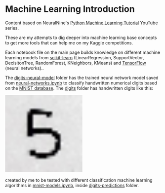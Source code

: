 # Machine Learning Introduction

Content based on NeuralNine's [Python Machine Learning Tutorial](https://www.youtube.com/watch?v=jg5paDArl3E&list=PL7yh-TELLS1EZGz1-VDltwdwZvPV-jliQ) YouTube series.

These are my attempts to dig deeper into machine learning base concepts to get more tools that can help me on my Kaggle competitions.

Each notebook file on the main page builds knowledge on different machine learning models from [scikit-learn](https://scikit-learn.org/stable/) (LinearRegression, SupportVector, DecisitonTree, RandomForest, KNeighbors, KMeans) and [TensorFlow](https://www.tensorflow.org/) (neural networks)..

The [digits-neural-model](digits-neural-model) folder has the trained neural network model saved from [neural-networks.ipynb](neural-networks.ipynb) to classify handwritten numerical digits based on the [MNIST database](https://en.wikipedia.org/wiki/MNIST_database). The [digits](digits) folder has handwritten digits like this:

<img src="digits/11.png" width="250" height="250"/>

 created by me to be tested with different classification machine learning algorithms in [mnist-models.ipynb](digits-predictions/mnist-models.ipynb), inside [digits-predictions](digits-predictions) folder.